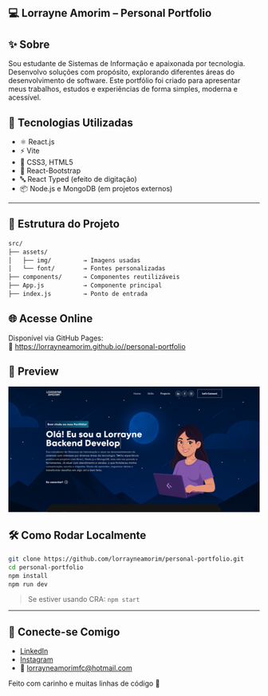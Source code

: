 ## 💻 Lorrayne Amorim – Personal Portfolio

## ✨ Sobre

Sou estudante de Sistemas de Informação e apaixonada por tecnologia. Desenvolvo soluções com propósito, explorando diferentes áreas do desenvolvimento de software. Este portfólio foi criado para apresentar meus trabalhos, estudos e experiências de forma simples, moderna e acessível.

## 🚀 Tecnologias Utilizadas

- ⚛️ React.js
- ⚡ Vite
- 🎨 CSS3, HTML5
- 💅 React-Bootstrap
- 🔤 React Typed (efeito de digitação)
- 📦 Node.js e MongoDB (em projetos externos)

---
## 📂 Estrutura do Projeto

```bash
src/
├── assets/
│   ├── img/         → Imagens usadas
│   └── font/        → Fontes personalizadas
├── components/      → Componentes reutilizáveis
├── App.js           → Componente principal
├── index.js         → Ponto de entrada
```
## 🌐 Acesse Online

Disponível via GitHub Pages:  
🔗 https://lorrayneamorim.github.io//personal-portfolio

## 📸 Preview

![alt text](image.png)

## 🛠️ Como Rodar Localmente

```bash
git clone https://github.com/lorrayneamorim/personal-portfolio.git
cd personal-portfolio
npm install
npm run dev
```

> Se estiver usando CRA: `npm start`

---

## 🤝 Conecte-se Comigo

- [LinkedIn](https://linkedin.com/in/lorrayne-amorim-fernandes-da-cunha-2b9606220)
- [Instagram](https://instagram.com/lorrayneamoriim)
- 📧 lorrayneamorimfc@hotmail.com


Feito com carinho e muitas linhas de código 💚